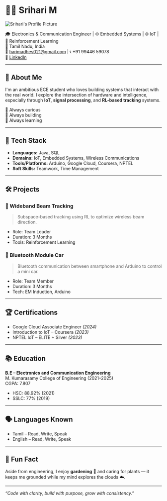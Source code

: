 # 👨‍💻 Srihari M

![Srihari's Profile Picture](photo_ai.jpg)

🎓 Electronics & Communication Engineer | ⚙️ Embedded Systems | 🌐 IoT | 🤖 Reinforcement Learning  
📍 Tamil Nadu, India  
📧 harimadhes021@gmail.com | 📞 +91 99446 59078  
🔗 [LinkedIn](https://www.linkedin.com/in/srihari-m-3b6529252)

---

## 🚀 About Me

I'm an ambitious ECE student who loves building systems that interact with the real world. I explore the intersection of hardware and intelligence, especially through **IoT**, **signal processing**, and **RL-based tracking** systems.

🔹 Always curious  
🔹 Always building  
🔹 Always learning  

---

## 🔧 Tech Stack

- **Languages:** Java, SQL  
- **Domains:** IoT, Embedded Systems, Wireless Communications  
- **Tools/Platforms:** Arduino, Google Cloud, Coursera, NPTEL  
- **Soft Skills:** Teamwork, Time Management  

---

## 🛠️ Projects

### 📡 Wideband Beam Tracking  
> Subspace-based tracking using RL to optimize wireless beam direction.  
- Role: Team Leader  
- Duration: 3 Months  
- Tools: Reinforcement Learning  

### 🚗 Bluetooth Module Car  
> Bluetooth communication between smartphone and Arduino to control a mini car.  
- Role: Team Member  
- Duration: 3 Months  
- Tech: EM Induction, Arduino  

---

## 🏆 Certifications

- Google Cloud Associate Engineer *(2024)*  
- Introduction to IoT – Coursera *(2023)*  
- NPTEL IoT – ELITE + Silver *(2023)*  

---

## 📚 Education

**B.E – Electronics and Communication Engineering**  
M. Kumarasamy College of Engineering (2021–2025)  
CGPA: 7.807

- HSC: 88.92% (2021)  
- SSLC: 77% (2019)  

---

## 🗣 Languages Known

- Tamil – Read, Write, Speak  
- English – Read, Write, Speak  

---

## 🌱 Fun Fact

Aside from engineering, I enjoy **gardening** 🌿 and caring for plants — it keeps me grounded while my mind explores the clouds ☁️.

---

*“Code with clarity, build with purpose, grow with consistency.”*
